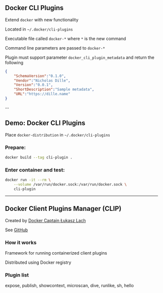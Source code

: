## Docker CLI Plugins

Extend `docker` with new functionality

Located in `~/.docker/cli-plugins`

Executable file called `docker-*` where `*` is the new command

Command line parameters are passed to `docker-*`

Plugin must support parameter `docker_cli_plugin_metadata` and return the following

```json
{
    "SchemaVersion":"0.1.0",
    "Vendor":"Nicholas Dille",
    "Version":"0.0.1",
    "ShortDescription":"Sample metadata",
    "URL":"https://dille.name"
}
```

--

## Demo: Docker CLI Plugins

Place `docker-distribution` in `~/.docker/cli-plugins`

### Prepare:

```bash
docker build --tag cli-plugin .
```

### Enter container and test:

```bash
docker run -it --rm \
    --volume /var/run/docker.sock:/var/run/docker.sock \
    cli-plugin
```

---

## Docker Client Plugins Manager (CLIP)

Created by [Docker Captain Łukasz Lach](https://www.docker.com/captains/%C5%82ukasz-lach)

See [GitHub](https://github.com/lukaszlach/clip)

### How it works

Framework for running containerized client plugins

Distributed using Docker registry

### Plugin list

expose, publish, showcontext, microscan, dive, runlike, sh, hello